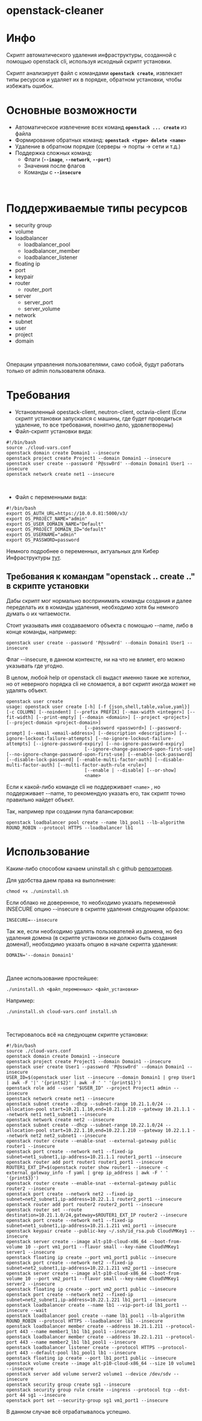 # openstack-cleaner
<h1>Инфо</h1>
<p>Скрипт автоматического удаления инфраструктуры, созданной с помощью openstack cli, используя исходный скрипт установки.</p>
<p>Скрипт анализирует файл с командами <code><strong>openstack create</strong></code>, извлекает типы ресурсов и удаляет их в порядке, обратном установки, чтобы избежать ошибок.</p>
<h1><strong>Основные возможности</strong></h1>
<ul>
  <li>Автоматическое извлечение всех команд <code><strong>openstack ... create</strong></code> из файла</li>
  <li>Формирование обратных команд: <code><strong>openstack &lt;type&gt; delete &lt;name&gt;</strong></code></li>
  <li>Удаление в обратном порядке (серверы → порты → сети и т.д.)</li>
  <li>Поддержка сложных команд:<ul>
      <li>Флаги (<code><strong>--image</strong></code>, <code><strong>--network</strong></code>, <code><strong>--port</strong></code>)</li>
      <li>Значения после флагов</li>
      <li>Команды с <code><strong>--insecure</strong></code></li>
    </ul>
  </li>
</ul>
<p>&nbsp;</p>
<h1>Поддерживаемые типы ресурсов</h1>
<ul>
  <li>security group</li>
  <li>volume</li>
  <li>loadbalancer<ul>
      <li>loadbalancer_pool</li>
      <li>loadbalancer_member</li>
      <li>loadbalancer_listener</li>
    </ul>
  </li>
  <li>floating ip</li>
  <li>port</li>
  <li>keypair</li>
  <li>router<ul>
      <li>router_port</li>
    </ul>
  </li>
  <li>server<ul>
      <li>server_port</li>
      <li>server_volume</li>
    </ul>
  </li>
  <li>network</li>
  <li>subnet</li>
  <li>user</li>
  <li>project</li>
  <li>domain</li>
</ul>
<p>&nbsp;</p>
<p>Операции управления пользователями, само собой, будут работать только от admin пользователя облака.</p>
<h1>Требования</h1>
<ul>
  <li>Установленный opestack-client, neutron-client, octavia-client (Если скрипт установки запускался с машины, где будет проводиться удаление, то все требования, понятно дело, удовлетворены)</li>
  <li>Файл-скрипт установки вида:</li>
</ul>
<pre><code class="language-plaintext">#!/bin/bash 
source ./cloud-vars.conf
openstack domain create Domain1 --insecure
openstack project create Project1 --domain Domain1 --insecure
openstack user create --password 'P@ssw0rd' --domain Domain1 User1 --insecure
openstack network create net1 --insecure</code></pre>
<p>&nbsp;</p>
<ul>
  <li>Файл с переменными вида:</li>
</ul>
<pre><code class="language-plaintext">#!/bin/bash
export OS_AUTH_URL=https://10.0.0.81:5000/v3/
export OS_PROJECT_NAME="admin"
export OS_USER_DOMAIN_NAME="Default"
export OS_PROJECT_DOMAIN_ID="default"
export OS_USERNAME="admin"
export OS_PASSWORD=password</code></pre>
<p>Немного подробнее о переменных, актуальных для Кибер Инфраструктуры <a href="https://wiki.plesx.ru/ru/openstack/openstack-cli-with-cyber-infra">тут</a>.</p>
<h2>Требования к командам "openstack .. create .." в скрипте установки</h2>
<p>Дабы скрипт мог нормально воспринимать команды создания и далее переделать их в команды удаления, необходимо хотя бы немного думать о их читаемости.</p>
<p>Стоит указывать имя создаваемого объекта с помощью --name, либо в конце команды, например:&nbsp;</p>
<pre><code class="language-plaintext">openstack user create --password 'P@ssw0rd' --domain Domain1 User1 --insecure</code></pre>
<p>Флаг --insecure, в данном контексте, ни на что не влияет, его можно указывать где угодно.</p>
<p>В целом, любой help от openstack cli выдаст именно такие же хотелки, но от неверного порядка cli не сломается, а вот скрипт иногда может не удалять объект.</p>
<pre><code class="language-plaintext">openstack user create
usage: openstack user create [-h] [-f {json,shell,table,value,yaml}] [-c COLUMN] [--noindent] [--prefix PREFIX] [--max-width &lt;integer&gt;] [--fit-width] [--print-empty] [--domain &lt;domain&gt;] [--project &lt;project&gt;] [--project-domain &lt;project-domain&gt;]
                             [--password &lt;password&gt;] [--password-prompt] [--email &lt;email-address&gt;] [--description &lt;description&gt;] [--ignore-lockout-failure-attempts] [--no-ignore-lockout-failure-attempts] [--ignore-password-expiry] [--no-ignore-password-expiry]
                             [--ignore-change-password-upon-first-use] [--no-ignore-change-password-upon-first-use] [--enable-lock-password] [--disable-lock-password] [--enable-multi-factor-auth] [--disable-multi-factor-auth] [--multi-factor-auth-rule &lt;rule&gt;]
                             [--enable | --disable] [--or-show]
                             &lt;name&gt;</code></pre>
<p>Если к какой-либо команде cli не поддерживает <code>&lt;name&gt;</code> , но поддерживает --name, то рекомендую указать его, так скрипт точно правильно найдет объект.</p>
<p>Так, например при создании пула балансировки:</p>
<pre><code class="language-plaintext">openstack loadbalancer pool create --name lb1_pool1 --lb-algorithm ROUND_ROBIN --protocol HTTPS --loadbalancer lb1</code></pre>
<h1>Использование</h1>
<p>Каким-либо способом качаем uninstall.sh с github <a href="https://github.com/govorunov-av/openstack-cleaner">репозитория</a>.</p>
<p>Для удобства даем права на выполнение:</p>
<pre><code class="language-plaintext">chmod +x ./uninstall.sh</code></pre>
<p>Если облако не доверенное, то необходимо указать переменной INSECURE опцию --insecure в скрипте удаления следующим образом:</p>
<pre><code class="language-plaintext">INSECURE=--insecure</code></pre>
<p>Так же, если необходимо удалять пользователей из домена, но без удаления домена (в скрипте установки не должно быть создания домена!), необходимо указать опцию в начале скрипта удаления:</p>
<pre><code class="language-plaintext">DOMAIN='--domain Domain1'</code></pre>
<p>&nbsp;</p>
<p>Далее использование простейшее:</p>
<pre><code class="language-plaintext">./uninstall.sh &lt;файл_переменных&gt; &lt;файл_установки&gt;</code></pre>
<p>Например:</p>
<pre><code class="language-plaintext">./uninstall.sh cloud-vars.conf install.sh</code></pre>
<p>&nbsp;</p>
<p>Тестировалось всё на следующем скрипте установки:</p>
<pre><code class="language-plaintext">#!/bin/bash 
source ./cloud-vars.conf
openstack domain create Domain1 --insecure
openstack project create Project1 --domain Domain1 --insecure
openstack user create User1 --password 'P@ssw0rd' --domain Domain1 --insecure
USER_ID=$(openstack user list --insecure --domain Domain1 | grep User1 | awk -F '|' '{print$2}' | awk -F ' ' '{print$1}')
openstack role add --user "$USER_ID" --project Project1 admin --insecure
openstack network create net1 --insecure
openstack subnet create --dhcp --subnet-range 10.21.1.0/24 --allocation-pool start=10.21.1.10,end=10.21.1.210 --gateway 10.21.1.1 --network net1 net1_subnet1 --insecure
openstack network create net2 --insecure
openstack subnet create --dhcp --subnet-range 10.22.1.0/24 --allocation-pool start=10.22.1.10,end=10.22.1.210 --gateway 10.22.1.1 --network net2 net2_subnet1 --insecure
openstack router create --enable-snat --external-gateway public router1 --insecure
openstack port create --network net1 --fixed-ip subnet=net1_subnet1,ip-address=10.21.1.1 router1_port1 --insecure
openstack router add port router1 router1_port1 --insecure
ROUTER1_EXT_IP=$(openstack router show router1 --insecure -c external_gateway_info -f yaml | grep ip_address | awk -F ' ' '{print$3}')
openstack router create --enable-snat --external-gateway public router2 --insecure
openstack port create --network net2 --fixed-ip subnet=net2_subnet1,ip-address=10.22.1.1 router2_port1 --insecure
openstack router add port router2 router2_port1 --insecure
openstack router set --route destination=10.21.1.0/24,gateway=$ROUTER1_EXT_IP router2 --insecure
openstack port create --network net1 --fixed-ip subnet=net1_subnet1,ip-address=10.21.1.211 vm1_port1 --insecure
openstack keypair create --public-key ~/.ssh/id_rsa.pub CloudVMKey1 --insecure
openstack server create --image alt-p10-cloud-x86_64 --boot-from-volume 10 --port vm1_port1 --flavor small --key-name CloudVMKey1 server1 --insecure
openstack floating ip create --port vm1_port1 public --insecure
openstack port create --network net2 --fixed-ip subnet=net2_subnet1,ip-address=10.22.1.211 vm2_port1 --insecure
openstack server create --image alt-p10-cloud-x86_64 --boot-from-volume 10 --port vm2_port1 --flavor small --key-name CloudVMKey1 server2 --insecure
openstack floating ip create --port vm2_port1 public --insecure
openstack port create --network net2 --fixed-ip subnet=net2_subnet1,ip-address=10.22.1.221 lb1_port1 --insecure
openstack loadbalancer create --name lb1 --vip-port-id lb1_port1 --insecure --wait
openstack loadbalancer pool create --name lb1_pool1 --lb-algorithm ROUND_ROBIN --protocol HTTPS --loadbalancer lb1 --insecure
openstack loadbalancer member create --address 10.21.1.211 --protocol-port 443 --name member1_lb1 lb1_pool1 --insecure
openstack loadbalancer member create --address 10.22.1.211 --protocol-port 443 --name member2_lb1 lb1_pool1 --insecure
openstack loadbalancer listener create --protocol HTTPS --protocol-port 443 --default-pool lb1_pool1 lb1 --insecure
openstack floating ip create --port lb1_port1 public --insecure
openstack volume create --image alt-p10-cloud-x86_64 --size 10 volume1 --insecure
openstack server add volume server2 volume1 --device /dev/sdv --insecure
openstack security group create sg1 --insecure
openstack security group rule create --ingress --protocol tcp --dst-port 44 sg1 --insecure
openstack port set --security-group sg1 vm1_port1 --insecure</code></pre>
<p>В данном случае всё отрабатывалось успешно.</p>
